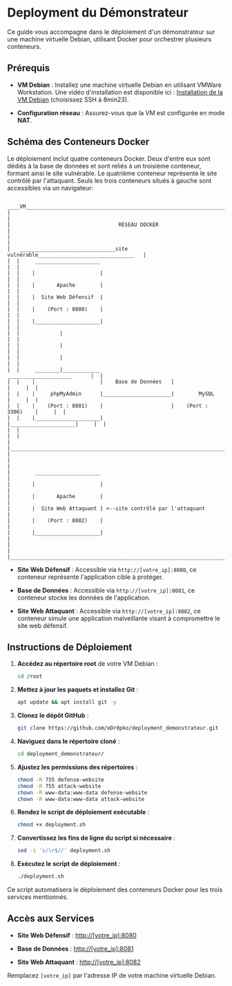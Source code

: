# Deployment du Démonstrateur

Ce guide vous accompagne dans le déploiement d'un démonstrateur sur une machine virtuelle Debian, utilisant Docker pour orchestrer plusieurs conteneurs.

## Prérequis

- **VM Debian** : Installez une machine virtuelle Debian en utilisant VMWare Workstation. Une vidéo d'installation est disponible ici : [Installation de la VM Debian](https://youtu.be/pr54p_7nEHA?si=3T9XeOvmft6K17Sh) (choisissez SSH à 8min23).

- **Configuration réseau** : Assurez-vous que la VM est configurée en mode **NAT**.

## Schéma des Conteneurs Docker

Le déploiement inclut quatre conteneurs Docker. Deux d'entre eux sont dédiés à la base de données et sont reliés à un troisième conteneur, formant ainsi le site vulnérable. Le quatrième conteneur représente le site contrôlé par l'attaquant. Seuls les trois conteneurs situés à gauche sont accessibles via un navigateur:

```
 ____VM_____________________________________________________________________________
|                                                                                   |                           
|                                   RÉSEAU DOCKER                                   |   
|                                                                                   |
|   _______________________________site vulnérable_______________________________   |
|  |     _____________________                                                   |  |
|  |    |                     |                                                  |  | 
|  |    |       Apache        |                                                  |  |  
|  |    |  Site Web Défensif  |                                                  |  |
|  |    |    (Port : 8080)    |                                                  |  |
|  |    |_____________________|                                                  |  |
|  |             |                                                               |  |
|  |             |                                                               |  |
|  |             |                                                               |  |                          
|  |     ________|____________                        _____________________      |  |
|  |    |                     |    Base de Données   |                     |     |  |
|  |    |     phpMyAdmin      |______________________|        MySQL        |     |  |
|  |    |    (Port : 8081)    |                      |    (Port : 3306)    |     |  |
|  |    |_____________________|                      |_____________________|     |  |
|  |                                                                             |  |
|  |_____________________________________________________________________________|  |
|                                                                                   |
|        _____________________                                                      |
|       |                     |                                                     |
|       |       Apache        |                                                     | 
|       |  Site Web Attaquant | <--site contrôlé par l'attaquant                    |
|       |    (Port : 8082)    |                                                     |
|       |_____________________|                                                     |
|                                                                                   |
|___________________________________________________________________________________|
```


- **Site Web Défensif** : Accessible via `http://[votre_ip]:8080`, ce conteneur représente l'application cible à protéger.

- **Base de Données** : Accessible via `http://[votre_ip]:8081`, ce conteneur stocke les données de l'application.

- **Site Web Attaquant** : Accessible via `http://[votre_ip]:8082`, ce conteneur simule une application malveillante visant à compromettre le site web défensif.

## Instructions de Déploiement

1. **Accédez au répertoire root** de votre VM Debian :

   ```bash
   cd /root
   ```

2. **Mettez à jour les paquets et installez Git** :

   ```bash
   apt update && apt install git -y
   ```

3. **Clonez le dépôt GitHub** :

   ```bash
   git clone https://github.com/eDr0pko/deployment_demonstrateur.git
   ```

4. **Naviguez dans le répertoire cloné** :

   ```bash
   cd deployment_demonstrateur/
   ```

5. **Ajustez les permissions des répertoires** :

   ```bash
   chmod -R 755 defense-website
   chmod -R 755 attack-website
   chown -R www-data:www-data defense-website
   chown -R www-data:www-data attack-website
   ```

6. **Rendez le script de déploiement exécutable** :

   ```bash
   chmod +x deployment.sh
   ```

7. **Convertissez les fins de ligne du script si nécessaire** :

   ```bash
   sed -i 's/\r$//' deployment.sh
   ```

8. **Exécutez le script de déploiement** :

   ```bash
   ./deployment.sh
   ```

Ce script automatisera le déploiement des conteneurs Docker pour les trois services mentionnés.

## Accès aux Services

- **Site Web Défensif** : [http://[votre_ip]:8080](http://[votre_ip]:8080)

- **Base de Données** : [http://[votre_ip]:8081](http://[votre_ip]:8081)

- **Site Web Attaquant** : [http://[votre_ip]:8082](http://[votre_ip]:8082)

Remplacez `[votre_ip]` par l'adresse IP de votre machine virtuelle Debian.

